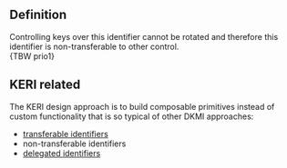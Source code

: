 ## Definition
Controlling keys over this identifier cannot be rotated and therefore this identifier is non-transferable to other control.\
{TBW prio1}

## KERI related

The KERI design approach is to build composable primitives instead of custom functionality that is so typical of other DKMI approaches:

- [transferable identifiers](term_transferable-identifier)
- non-transferable identifiers
- [delegated identifiers](term_delegated-identifier)